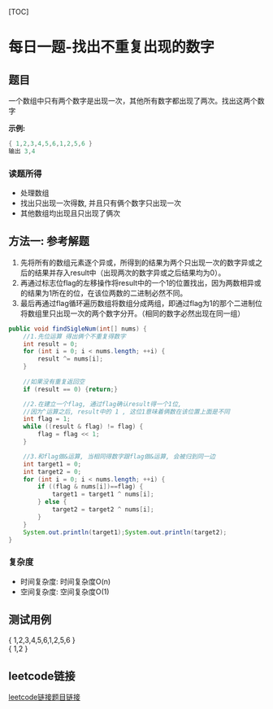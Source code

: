 [TOC]

# 每日一题-找出不重复出现的数字

## 题目
一个数组中只有两个数字是出现一次，其他所有数字都出现了两次。找出这两个数字

**示例:**  
```java
{ 1,2,3,4,5,6,1,2,5,6 }
输出 3,4
```
### 读题所得
* 处理数组
* 找出只出现一次得数, 并且只有俩个数字只出现一次
* 其他数组均出现且只出现了俩次

## 方法一: 参考解题
1. 先将所有的数组元素逐个异或，所得到的结果为两个只出现一次的数字异或之后的结果并存入result中（出现两次的数字异或之后结果均为0）。
2. 再通过标志位flag的左移操作将result中的一个1的位置找出，因为两数相异或的结果为1所在的位，在该位两数的二进制必然不同。
3. 最后再通过flag循环遍历数组将数组分成两组，即通过flag为1的那个二进制位将数组里只出现一次的两个数字分开。（相同的数字必然出现在同一组）

```java
public void findSigleNum(int[] nums) {
    //1.先位运算 得出俩个不重复得数字
    int result = 0;
    for (int i = 0; i < nums.length; ++i) {
        result ^= nums[i];
    }
    
    //如果没有重复返回空
    if (result == 0) {return;}

    //2.在建立一个flag, 通过flag确认result得一个1位,
    //因为^运算之后, result中的 1 , 这位1意味着俩数在该位置上面是不同
    int flag = 1;
    while ((result & flag) != flag) {
        flag = flag << 1;
    }

    //3.和flag做&运算, 当相同得数字跟flag做&运算, 会被归到同一边
    int target1 = 0;
    int target2 = 0;
    for (int i = 0; i < nums.length; ++i) {
        if ((flag & nums[i])==flag) {
            target1 = target1 ^ nums[i];
        } else {
            target2 = target2 ^ nums[i];
        }
    }
    System.out.println(target1);System.out.println(target2);
}
```
### 复杂度
* 时间复杂度: 时间复杂度O(n)
* 空间复杂度: 空间复杂度O(1)

## 测试用例
{ 1,2,3,4,5,6,1,2,5,6 }  
{ 1,2 }  

## leetcode链接
[leetcode链接题目链接](https://leetcode-cn.com/problems//)  